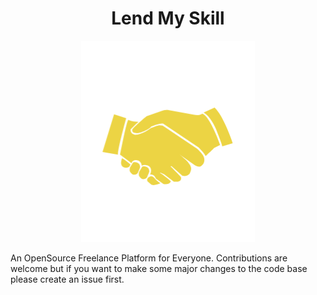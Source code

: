 <h1 align="center" >
Lend My Skill
</h1>
<div align="center">

![image](/client/public/brand/icon-transparent.png)

</div>

An OpenSource Freelance Platform for Everyone. 
Contributions are welcome but if you want to make some major changes to the code base please create an issue first.